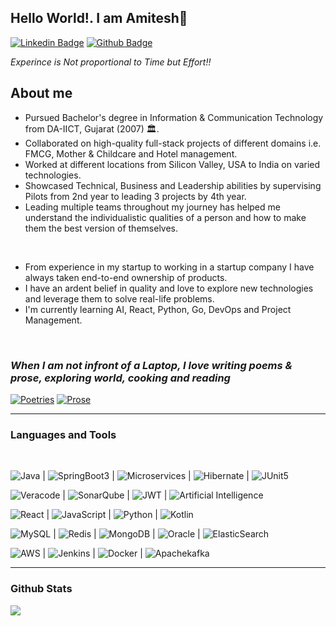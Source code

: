 ## Hello World!. I am Amitesh👋
[![Linkedin Badge](https://img.shields.io/badge/-amitesh4u-blue?style=flat&logo=Linkedin&logoColor=white&link=https://www.linkedin.com/in/amitesh4u/)](https://www.linkedin.com/in/amitesh4u/)
[![Github Badge](https://img.shields.io/badge/-amitesh4u-g?style=flat&logo=github&logoColor=white&link=https://github.com/amitesh4u)](https://github.com/amitesh4u)

_Experince is Not proportional to Time but Effort!!_

<!--
**amitesh4u/amitesh4u** is a ✨ _special_ ✨ repository because its `README.md` (this file) appears on your GitHub profile.

Here are some ideas to get you started:

- 🔭 I’m currently working on ...
- 🌱 I’m currently learning ...
- 👯 I’m looking to collaborate on ...
- 🤔 I’m looking for help with ...
- 💬 Ask me about ...
- 📫 How to reach me: ...
- 😄 Pronouns: ...
- ⚡ Fun fact: ...
-->

## About me

- Pursued Bachelor's degree in Information & Communication Technology from DA-IICT, Gujarat (2007) 🏛.
- Collaborated on high-quality full-stack projects of different domains i.e. FMCG, Mother & Childcare and Hotel management.
- Worked at different locations from Silicon Valley, USA to India on varied technologies.
- Showcased Technical, Business and Leadership abilities by supervising Pilots from 2nd year to leading 3 projects by 4th year. 
- Leading multiple teams throughout my journey has helped me understand the individualistic qualities of a person and how to make them the best version of themselves.

<br/>

- From experience in my startup to working in a startup company I have always taken end-to-end ownership of products.
- I have an ardent belief in quality and love to explore new technologies and leverage them to solve real-life problems.
- I'm currently learning AI, React, Python, Go, DevOps and Project Management.
<br/>

### _When I am not infront of a Laptop, I love writing poems & prose, exploring world, cooking and reading_
[![Poetries](https://img.shields.io/badge/-Poetries-g?style=flat&logo=paperlessngx&logoColor=white&link=https://mypoetry4u.blogspot.com)](https://mypoetry4u.blogspot.com) 
[![Prose](https://img.shields.io/badge/-Prose-orange?style=flat&logo=paperlessngx&logoColor=white&link=https://amitesh4u.blogspot.com)](https://amitesh4u.blogspot.com) 


<hr/>

### Languages and Tools

<br/>

![Java](https://img.shields.io/badge/-Java_21-blue?style=flat&logo=OpenJDK&logoColor=white) |
![SpringBoot3](https://img.shields.io/badge/-Springboot_3-1572B6?style=flat&logo=spring&logoColor=white) |
![Microservices](https://img.shields.io/badge/-Microservices-blue?style=flat&logo=spring&logoColor=white) | 
![Hibernate](https://img.shields.io/badge/-Hibernate-black?style=flat&logo=hibernate) |
![JUnit5](https://img.shields.io/badge/-JUnit5-black?style=flat&logo=JUnit5)


![Veracode](https://img.shields.io/badge/-Veracode-black?style=flat) |
![SonarQube](https://img.shields.io/badge/-SonarQube-blue?style=flat&logo=SonarQube&logoColor=white) |
![JWT](https://img.shields.io/badge/-JWT-black?style=flat) |
![Artificial Intelligence](https://img.shields.io/badge/-Artificial_Intelligence-blue?style=flat&logo=ArtificialIntelligence)



![React](https://img.shields.io/badge/-React-1572B6?style=flat&logo=react) |
![JavaScript](https://img.shields.io/badge/-JavaScript-black?style=flat&logo=javascript) |
![Python](https://img.shields.io/badge/-Python-black?style=flat&logo=python) |
![Kotlin](https://img.shields.io/badge/-Kotlin-black?style=flat&logo=Kotlin) 




![MySQL](https://img.shields.io/badge/-MySQL-blue?style=flat&logo=mysql&logoColor=white) |
![Redis](https://img.shields.io/badge/-Redis-black?style=flat&logo=redis) |
![MongoDB](https://img.shields.io/badge/-MongoDB-black?style=flat&logo=mongodb) |
![Oracle](https://img.shields.io/badge/-OracleDB-black?style=flat&logo=oracle) |
![ElasticSearch](https://img.shields.io/badge/-ElasticSearch-blue?style=flat&logo=elasticsearch)


  
![AWS](https://img.shields.io/badge/-AWS-blue?style=flat&logo=aws) |
![Jenkins](https://img.shields.io/badge/-Jenkins-black?style=flat&logo=jenkins) |
![Docker](https://img.shields.io/badge/-Docker-black?style=flat&logo=docker) |
![Apachekafka](https://img.shields.io/badge/-Apache_Kafka-blue?style=flat&logo=apachekafka&logoColor=white) 


<hr/>

### Github Stats
<a href="https://github.com/amitesh4u">
  <img align="center" src="https://github-readme-stats.vercel.app/api/top-langs/?username=amitesh4u&size_weight=0.5&count_weight=0.5&theme=radical&hide=PHP,CSS" />
</a>
<!--
- #### <img src="https://media.giphy.com/media/VgCDAzcKvsR6OM0uWg/giphy.gif" width="50"> How about some stats ?
- ![Amitesh Github Stats](https://github-readme-stats.vercel.app/api?username=amitesh4u&count_private=true&show_icons=true&title_color=fff&icon_color=79ff97&text_color=9f9f9f&bg_color=151515)
-->
